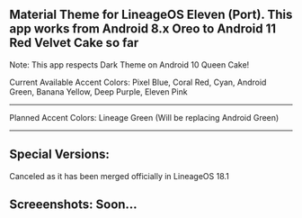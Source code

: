 Material Theme for LineageOS Eleven (Port). This app works from Android 8.x Oreo to Android 11 Red Velvet Cake so far
---------------------------------------------------------------------------------------------------------------------
Note: This app respects Dark Theme on Android 10 Queen Cake!

Current Available Accent Colors: Pixel Blue, Coral Red, Cyan, Android Green, Banana Yellow, Deep Purple, Eleven Pink

---------------------------------------------------------------------------------------------------------------------
Planned Accent Colors: Lineage Green (Will be replacing Android Green)

---------------------------------------------------------------------------------------------------------------------
Special Versions:
---------------------------------------------------------------------------------------------------------------------
Canceled as it has been merged officially in LineageOS 18.1


Screeenshots: Soon...
---------------------------------------------------------------------------------------------------------------------
